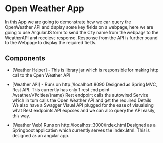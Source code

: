 # Open Weather App

In this App we are going to demonstrate how we can query the OpenWeather API and display some key fields on a webpage, here we are going to use AngularJS form to send the City name from the webpage to the WeatherAPI and receieve response. Response from the API is further bound to the Webpage to display the required fields.

## Components


* [Weather Helper] - This is library jar which is responsible for making http call to the Open Weather API 
* [Weather API] - Runs on http://localhost:8090
                  Designed as Spring MVC, Rest API. This currently has only 1 rest end point /weather/v1/cities/{name}
                  Rest endpoint calls the autowired Service which in turn calls the Open Weather API and get the required Details
                  We also have a Swagger Visual API plugged for the ease of visualising what Rest endpoints API exposes and we can 
                  also query the API easily, this way. 

* [Weather Web]  Runs on http://localhost:3000/index.html
                 Designed as a Springboot application which currently serves the index.html. This is designed as an angular app. 



